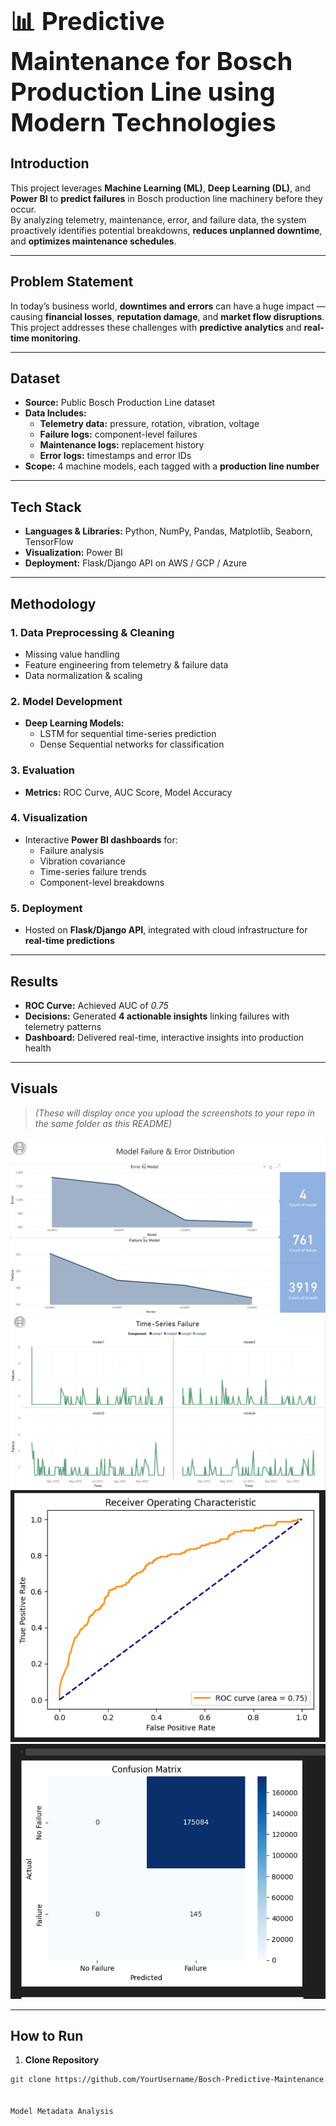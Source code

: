 <h1 style="font-size:40px;">📊 Predictive Maintenance for Bosch Production Line using Modern Technologies</h1>

## **Introduction**
This project leverages **Machine Learning (ML)**, **Deep Learning (DL)**, and **Power BI** to **predict failures** in Bosch production line machinery before they occur.  
By analyzing telemetry, maintenance, error, and failure data, the system proactively identifies potential breakdowns, **reduces unplanned downtime**, and **optimizes maintenance schedules**.

---

## **Problem Statement**
In today’s business world, **downtimes and errors** can have a huge impact — causing **financial losses**, **reputation damage**, and **market flow disruptions**.  
This project addresses these challenges with **predictive analytics** and **real-time monitoring**.

---

## **Dataset**
- **Source:** Public Bosch Production Line dataset  
- **Data Includes:**  
  - **Telemetry data:** pressure, rotation, vibration, voltage  
  - **Failure logs:** component-level failures  
  - **Maintenance logs:** replacement history  
  - **Error logs:** timestamps and error IDs  
- **Scope:** 4 machine models, each tagged with a **production line number**  

---

## **Tech Stack**
- **Languages & Libraries:** Python, NumPy, Pandas, Matplotlib, Seaborn, TensorFlow  
- **Visualization:** Power BI  
- **Deployment:** Flask/Django API on AWS / GCP / Azure  

---

## **Methodology**
### **1. Data Preprocessing & Cleaning**
- Missing value handling  
- Feature engineering from telemetry & failure data  
- Data normalization & scaling  

### **2. Model Development**
- **Deep Learning Models:**  
  - LSTM for sequential time-series prediction  
  - Dense Sequential networks for classification  

### **3. Evaluation**
- **Metrics:** ROC Curve, AUC Score, Model Accuracy  

### **4. Visualization**
- Interactive **Power BI dashboards** for:  
  - Failure analysis  
  - Vibration covariance  
  - Time-series failure trends  
  - Component-level breakdowns  

### **5. Deployment**
- Hosted on **Flask/Django API**, integrated with cloud infrastructure for **real-time predictions**  

---

## **Results**
- **ROC Curve:** Achieved AUC of *0.75*  
- **Decisions:** Generated **4 actionable insights** linking failures with telemetry patterns  
- **Dashboard:** Delivered real-time, interactive insights into production health  

---

## **Visuals**
> *(These will display once you upload the screenshots to your repo in the same folder as this README)*  

![Failure vs Error](Failure%20Vs%20Error%20.png)  
![Time-Series Failure Analysis](Time-Series%20Failure%20Analysis%20.png)  
![ROC Curve](ROC%20Curve%20.png)  
![Confusion Matrix](Confusion%20Matrix%20.png)  

---

## **How to Run**
1. **Clone Repository**
```bash
git clone https://github.com/YourUsername/Bosch-Predictive-Maintenance.git


Model Metadata Analysis


